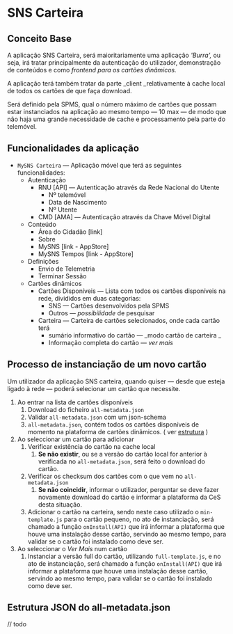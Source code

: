 # SNS Carteira

## Conceito Base

A aplicação SNS Carteira, será maioritariamente uma aplicação _'Burra',_ ou seja, irá tratar principalmente da autenticação do utilizador, demonstração de conteúdos e como _frontend para os cartões dinâmicos._

A aplicação terá também tratar da parte _client _relativamente à cache local de todos os cartões de que faça download.

Será definido pela SPMS, qual o número máximo de cartões que possam estar instanciados na aplicação ao mesmo tempo — 10 max — de modo que não haja uma grande necessidade de cache e processamento pela parte do telemóvel.

## Funcionalidades da aplicação

* `MySNS Carteira` — Aplicação móvel que terá as seguintes funcionalidades:
  * Autenticação
    * RNU \[API\] — Autenticação através da Rede Nacional do Utente 
      * Nº telemóvel
      * Data de Nascimento
      * Nº Utente
    * CMD \[AMA\] — Autenticação através da Chave Móvel Digital
  * Conteúdo
    * Área do Cidadão \[link\]
    * Sobre
    * MySNS \[link - AppStore\]
    * MySNS Tempos \[link - AppStore\]
  * Definições
    * Envio de Telemetria
    * Terminar Sessão
  * Cartões dinâmicos
    * Cartões Disponíveis — Lista com todos os cartões disponíveis na rede, divididos em duas categorias:
      * SNS — Cartões desenvolvidos pela SPMS
      * Outros — _possibilidade_ de pesquisar
    * Carteira — Carteira de cartões selecionados, onde cada cartão terá
      * sumário informativo do cartão — _modo cartão de carteira _
      * Informação completa do cartão — _ver mais_

## Processo de instanciação de um novo cartão

Um utilizador da aplicação SNS carteira, quando quiser — desde que esteja ligado à rede — poderá selecionar um cartão que necessite. 

1. Ao entrar na lista de cartões disponíveis
   1. Download do ficheiro `all-metadata.json`
   2. Validar `all-metadata.json` com um json-schema
   3. `all-metadata.json`, contém todos os cartões disponíveis de momento na plataforma de cartões dinâmicos. \( ver [estrutura](sns-carteira.md#estrutura-json-do-all-metadata.json) \)
2. Ao seleccionar um cartão para adicionar
   1. Verificar existência do cartão na cache local
      1. **Se não existir**, ou se a versão do cartão local for anterior à verificada no  `all-metadata.json`, será feito o download do cartão.
   2. Verificar os checksum dos cartões com o que vem no `all-metadata.json` 
      1. **Se não coincidir**, informar o utilizador, perguntar se deve fazer novamente download do cartão e informar a plataforma da CeS desta situação.
   3. Adicionar o cartão na carteira, sendo neste caso utilizado o `min-template.js` para o cartão pequeno, no ato de instanciação, será chamado a função `onInstall(API)` que irá informar a plataforma que houve uma instalação desse cartão, servindo ao mesmo tempo, para validar se o cartão foi instalado como deve ser.
3. Ao seleccionar o _Ver Mais_  num cartão
   1. Instanciar a versão full do cartão, utilizando `full-template.js`, e no ato de instanciação, será chamado a função `onInstall(API)` que irá informar a plataforma que houve uma instalação desse cartão, servindo ao mesmo tempo, para validar se o cartão foi instalado como deve ser.



## Estrutura JSON do all-metadata.json

// todo


